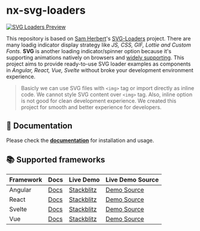 # nx-svg-loaders

[![SVG Loaders Preview](https://github.com/ngeenx/nx-svg-loaders/blob/main/docs/static/img/nx-svg-loaders-preview.gif?raw=true)](https://ngeenx.github.io/nx-svg-loaders/)

This repository is based on [Sam Herbert](https://github.com/SamHerbert)'s [SVG-Loaders](https://github.com/SamHerbert/SVG-Loaders) project. There are many loadig indicator display strategy like *JS, CSS, GIF, Lottie and Custom Fonts*. **SVG** is another loading indicator/spinner option because it's supporting animations natively on browsers and [widely supporting](https://caniuse.com/svg-smil). This project aims to provide ready-to-use SVG loader examples as components in *Angular, React, Vue, Svelte* without broke your development environment experience.

> Basicly we can use SVG files with `<img>` tag or import directly as inline code. We cannot style SVG content over `<img>` tag. Also, inline option is not good for clean development experience. We created this project for smooth and better experience for developers.

## 📄 Documentation

Please check the **[documentation](https://ngeenx.github.io/nx-svg-loaders/)** for installation and usage.

## 📚 Supported frameworks

| Framework | Docs | Live Demo | Live Demo Source |
|---|---|---|---|
| Angular | [Docs](https://ngeenx.github.io/nx-svg-loaders/docs/category/angular) | [Stackblitz](https://stackblitz.com/~/github.com/ngeenx/nx-angular-svg-loaders-demo) | [Demo Source](https://github.com/ngeenx/nx-angular-svg-loaders-demo) |
| React | [Docs](https://ngeenx.github.io/nx-svg-loaders/docs/category/react) | [Stackblitz](https://stackblitz.com/~/github.com/ngeenx/nx-react-svg-loaders-demo) | [Demo Source](https://github.com/ngeenx/nx-react-svg-loaders-demo) |
| Svelte | [Docs](https://ngeenx.github.io/nx-svg-loaders/docs/category/svelte) | [Stackblitz](https://stackblitz.com/~/github.com/ngeenx/nx-svelte-svg-loaders-demo) | [Demo Source](https://github.com/ngeenx/nx-svelte-svg-loaders-demo) |
| Vue | [Docs](https://ngeenx.github.io/nx-svg-loaders/docs/category/vue) | [Stackblitz](https://stackblitz.com/~/github.com/ngeenx/nx-vue-svg-loaders-demo) | [Demo Source](https://github.com/ngeenx/nx-vue-svg-loaders-demo) |
